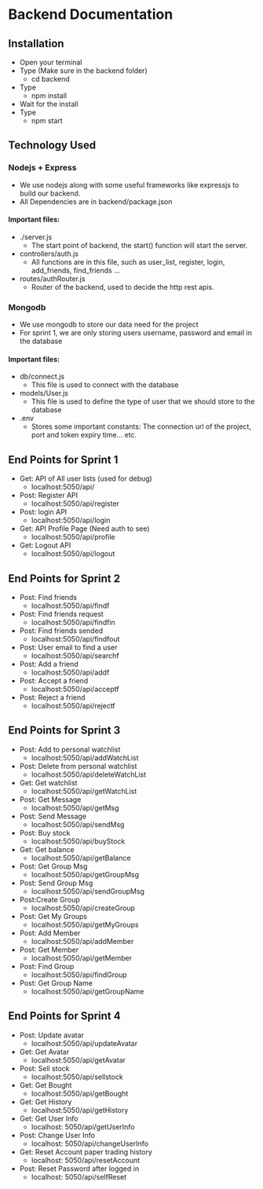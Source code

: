 # Backend Documentation

## Installation

-   Open your terminal
-   Type (Make sure in the backend folder)
    -   cd backend
-   Type
    -   npm install
-   Wait for the install
-   Type
    -   npm start

## Technology Used

### Nodejs + Express

-   We use nodejs along with some useful frameworks like expressjs to build our backend.
-   All Dependencies are in backend/package.json

#### Important files:

-   ./server.js
    -   The start point of backend, the start() function will start the server.
-   controllers/auth.js
    -   All functions are in this file, such as user_list, register, login, add_friends, find_friends ...
-   routes/authRouter.js
    -   Router of the backend, used to decide the http rest apis.

### Mongodb

-   We use mongodb to store our data need for the project
-   For sprint 1, we are only storing users username, password and email in the database

#### Important files:

-   db/connect.js
    -   This file is used to connect with the database
-   models/User.js
    -   This file is used to define the type of user that we should store to the database
-   .env
    -   Stores some important constants: The connection url of the project, port and token expiry time... etc.

## End Points for Sprint 1

-   Get: API of All user lists (used for debug)
    -   localhost:5050/api/
-   Post: Register API
    -   localhost:5050/api/register
-   Post: login API
    -   localhost:5050/api/login
-   Get: API Profile Page (Need auth to see)
    -   localhost:5050/api/profile
-   Get: Logout API
    -   localhost:5050/api/logout

## End Points for Sprint 2

-   Post: Find friends
    -   localhost:5050/api/findf
-   Post: Find friends request
    -   localhost:5050/api/findfin
-   Post: Find friends sended
    -   localhost:5050/api/findfout
-   Post: User email to find a user
    -   localhost:5050/api/searchf
-   Post: Add a friend
    -   localhost:5050/api/addf
-   Post: Accept a friend
    -   localhost:5050/api/acceptf
-   Post: Reject a friend
    -   localhost:5050/api/rejectf

## End Points for Sprint 3

-   Post: Add to personal watchlist
    -   localhost:5050/api/addWatchList
-   Post: Delete from personal watchlist
    -   localhost:5050/api/deleteWatchList
-   Get: Get watchlist
    -   localhost:5050/api/getWatchList
-   Post: Get Message
    -   localhost:5050/api/getMsg
-   Post: Send Message
    -   localhost:5050/api/sendMsg
-   Post: Buy stock
    -   localhost:5050/api/buyStock
-   Get: Get balance
    -   localhost:5050/api/getBalance
-   Post: Get Group Msg
    -   localhost:5050/api/getGroupMsg
-   Post: Send Group Msg
    -   localhost:5050/api/sendGroupMsg
-   Post:Create Group
    -   localhost:5050/api/createGroup
-   Post: Get My Groups
    -   localhost:5050/api/getMyGroups
-   Post: Add Member
    -   localhost:5050/api/addMember
-   Post: Get Member
    -   localhost:5050/api/getMember
-   Post: Find Group
    -   localhost:5050/api/findGroup
-   Post: Get Group Name
    -   localhost:5050/api/getGroupName

## End Points for Sprint 4

-   Post: Update avatar
    -   localhost:5050/api/updateAvatar
-   Get: Get Avatar
    -   localhost:5050/api/getAvatar
-   Post: Sell stock
    -   localhost:5050/api/sellstock
-   Get: Get Bought
    -   localhost:5050/api/getBought
-   Get: Get History
    -   localhost:5050/api/getHistory
- Get: Get User Info
    - localhost: 5050/api/getUserInfo
- Post: Change User Info
  - localhost: 5050/api/changeUserInfo
- Get: Reset Account paper trading history
  - localhost: 5050/api/resetAccount
- Post: Reset Password after logged in
  - localhost: 5050/api/selfReset